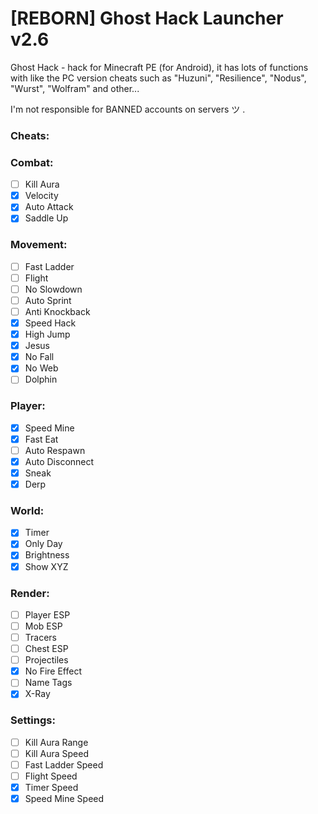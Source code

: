 # [REBORN] Ghost Hack Launcher v2.6

Ghost Hack - hack for Minecraft PE (for Android), it has lots of functions with like the PC version cheats such as "Huzuni", "Resilience", "Nodus", "Wurst", "Wolfram" and other...

I'm not responsible for BANNED accounts on servers ツ  .

### Cheats:

### Combat:
- [ ] Kill Aura
- [x] Velocity
- [x] Auto Attack
- [x] Saddle Up

### Movement:
- [ ] Fast Ladder
- [ ] Flight
- [ ] No Slowdown
- [ ] Auto Sprint
- [ ] Anti Knockback
- [x] Speed Hack
- [x] High Jump
- [x] Jesus
- [x] No Fall
- [x] No Web
- [ ] Dolphin

### Player:
- [x] Speed Mine
- [x] Fast Eat
- [ ] Auto Respawn
- [x] Auto Disconnect
- [x] Sneak
- [x] Derp

### World:
- [x] Timer
- [x] Only Day
- [x] Brightness
- [x] Show XYZ

### Render:
- [ ] Player ESP
- [ ] Mob ESP
- [ ] Tracers
- [ ] Chest ESP
- [ ] Projectiles
- [x] No Fire Effect
- [ ] Name Tags
- [x] X-Ray

### Settings:
- [ ] Kill Aura Range
- [ ] Kill Aura Speed
- [ ] Fast Ladder Speed
- [ ] Flight Speed
- [x] Timer Speed
- [x] Speed Mine Speed

